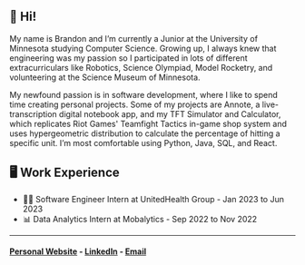 ## 👋 Hi!
My name is Brandon and I’m currently a Junior at the University of Minnesota studying Computer Science. Growing up, I always knew that engineering was my passion so I participated in lots of different extracurriculars like Robotics, Science Olympiad, Model Rocketry, and volunteering at the Science Museum of Minnesota. 

My newfound passion is in software development, where I like to spend time creating personal projects. Some of my projects are Annote, a live-transcription digital notebook app, and my TFT Simulator and Calculator, which replicates Riot Games' Teamfight Tactics in-game shop system and uses hypergeometric distribution to calculate the percentage of hitting a specific unit. I’m most comfortable using Python, Java, SQL, and React.

## 🖥️ Work Experience
- 👨‍💻 Software Engineer Intern at UnitedHealth Group - Jan 2023 to Jun 2023
- 📊 Data Analytics Intern at Mobalytics - Sep 2022 to Nov 2022

___
#### [Personal Website](https://www.brandonlam.dev/) - [LinkedIn](https://www.linkedin.com/in/brandon-nguyen-lam/) - [Email](mailto:brandonnguyenlam@gmail.com)
